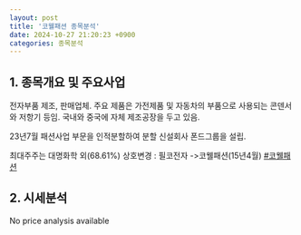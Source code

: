 ```yaml
---
layout: post
title: '코웰패션 종목분석'
date: 2024-10-27 21:20:23 +0900
categories: 종목분석
---
```


## 1. 종목개요 및 주요사업

전자부품 제조, 판매업체. 주요 제품은 가전제품 및 자동차의 부품으로 사용되는 콘덴서와 저항기 등임. 국내와 중국에 자체 제조공장을 두고 있음.

23년7월 패션사업 부문을 인적분할하여 분할 신설회사 폰드그룹을 설립.

최대주주는 대명화학 외(68.61%) 상호변경 : 필코전자 ->코웰패션(15년4월)
[#코웰패션](#)

## 2. 시세분석

No price analysis available
